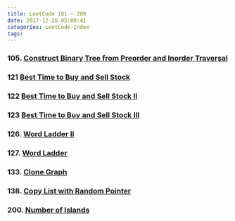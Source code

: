 ```yaml
---
title: LeetCode 101 ~ 200
date: 2017-12-26 05:00:41
categories: LeetCode-Index
tags:
---
```


### 105. [Construct Binary Tree from Preorder and Inorder Traversal](http://www.wayne.ink/2017/12/14/LeetCode/0105-Construct-Binary-Tree-from-Preorder-and-Inorder-Traversal/)

### 121 [Best Time to Buy and Sell Stock](http://www.wayne.ink/2018/01/01/LeetCode/0121-Best-Time-to-Buy-and-Sell-Stock/)

### 122 [Best Time to Buy and Sell Stock II](http://www.wayne.ink/2018/01/01/LeetCode/0122-Best-Time-to-Buy-and-Sell-Stock-II/)

### 123 [Best Time to Buy and Sell Stock III](http://www.wayne.ink/2018/01/01/LeetCode/0123-Best-Time-to-Buy-and-Sell-Stock-III/)

### 126. [Word Ladder II](http://www.wayne.ink/2017/12/27/LeetCode/0126-Word-Ladder-II/)

### 127. [Word Ladder](http://www.wayne.ink/2017/12/26/LeetCode/0127-Word-Ladder/)

### 133. [Clone Graph](http://www.wayne.ink/2017/12/26/LeetCode/0133-Clone-Graph/) 

### 138. [Copy List with Random Pointer](http://www.wayne.ink/2017/12/26/LeetCode/0138-Copy-List-with-Random-Pointer/)

### 200. [Number of Islands](http://www.wayne.ink/2018/01/01/LeetCode/0200-Number-Of-Islands/)
